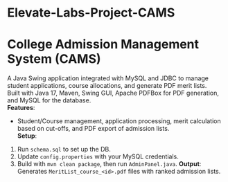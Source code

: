 # Elevate-Labs-Project-CAMS
# College Admission Management System (CAMS)

A Java Swing application integrated with MySQL and JDBC to manage student applications, course allocations, and generate PDF merit lists.  
Built with Java 17, Maven, Swing GUI, Apache PDFBox for PDF generation, and MySQL for the database.  
**Features**:  
- Student/Course management, application processing, merit calculation based on cut-offs, and PDF export of admission lists.  
**Setup**:
1. Run `schema.sql` to set up the DB.
2. Update `config.properties` with your MySQL credentials.
3. Build with `mvn clean package`, then run `AdminPanel.java`.
**Output**:
Generates `MeritList_course_<id>.pdf` files with ranked admission lists.
